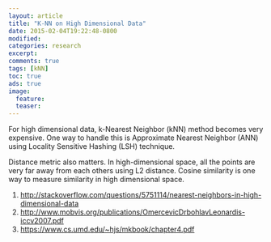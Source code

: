 ```yaml
---
layout: article
title: "K-NN on High Dimensional Data"
date: 2015-02-04T19:22:48-0800
modified:
categories: research
excerpt:
comments: true
tags: [kNN]
toc: true
ads: true
image:
  feature:
  teaser:
---
```


For high dimensional data, k-Nearest Neighbor (kNN) method becomes very expensive. One way to handle this is Approximate Nearest Neighbor (ANN) using Locality Sensitive Hashing (LSH) technique.

Distance metric also matters. In high-dimensional space, all the points are very far away from each others using L2 distance. Cosine similarity is one way to measure similarity in high dimensional space.

1. http://stackoverflow.com/questions/5751114/nearest-neighbors-in-high-dimensional-data
2. http://www.mobvis.org/publications/OmercevicDrbohlavLeonardis-iccv2007.pdf
3. https://www.cs.umd.edu/~hjs/mkbook/chapter4.pdf
